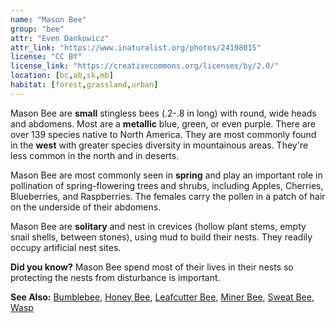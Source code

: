 ```yaml
---
name: "Mason Bee"
group: "bee"
attr: "Even Dankowicz"
attr_link: "https://www.inaturalist.org/photos/24198015"
license: "CC BY"
license_link: "https://creativecommons.org/licenses/by/2.0/"
location: [bc,ab,sk,mb]
habitat: [forest,grassland,urban]
---
```

Mason Bee are **small** stingless bees (.2-.8 in long) with round, wide heads and abdomens. Most are a **metallic** blue, green, or even purple. There are over 139 species native to North America. They are most commonly found in the **west** with greater species diversity in mountainous areas. They're less common in the north and in deserts.

Mason Bee are most commonly seen in **spring** and play an important role in pollination of spring-flowering trees and shrubs, including Apples, Cherries, Blueberries, and Raspberries. The females carry the pollen in a patch of hair on the underside of their abdomens.

Mason Bee are **solitary** and nest in crevices (hollow plant stems, empty snail shells, between stones), using mud to build their nests. They readily occupy artificial nest sites.

**Did you know?** Mason Bee spend most of their lives in their nests so protecting the nests from disturbance is important.

<!-- generated, do not edit -->
**See Also:**
[Bumblebee](/insects/bumbee/),
[Honey Bee](/insects/honeybee/),
[Leafcutter Bee](/insects/leafcbee/),
[Miner Bee](/insects/minerbee/),
[Sweat Bee](/insects/sweatbee/),
[Wasp](/insects/wasp/)
